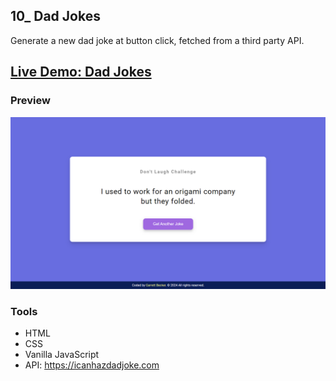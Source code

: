 ## 10_ Dad Jokes

Generate a new dad joke at button click, fetched from a third party API.

## [Live Demo: Dad Jokes](https://10-dad-jokes-gdbecker.netlify.app/)

### Preview

!["HomePage"](./HomePage.png)

### Tools
- HTML
- CSS
- Vanilla JavaScript
- API: https://icanhazdadjoke.com